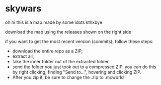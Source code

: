 # skywars
oh hi this is a map made by some idots kthxbye


download the map using the releases shown on the right side

if you want to get the most recent version (commits), follow these steps:
- download the entire repo as a ZIP,
- extract all,
- take the inner folder out of the extracted folder
- send the folder you just took out to a compressed ZIP. you can do this by right clicking, finding "Send to...", hovering and clicking ZIP.
- After you zip it, be sure to change the .zip to .mcworld
